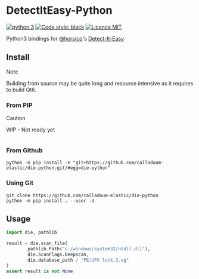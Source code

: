 # DetectItEasy-Python

[![python 3](https://img.shields.io/badge/python-3.8+-cyan)](https://python.org)
[![Code style: black](https://img.shields.io/badge/code%20style-black-000000.svg)](https://github.com/psf/black)
[![Licence MIT](https://img.shields.io/packagist/l/doctrine/orm.svg?maxAge=2592000?style=plastic)](https://github.com/hugsy/die-python/blob/main/LICENSE)

Python3 bindings for [@horsicq](https://github.com/horsicq/)'s [Detect-It-Easy](https://github.com/horsicq/Detect-It-Easy)


## Install

> [!NOTE]
> Building from source may be quite long and resource intensive as it requires to build Qt6.

### From PIP

> [!CAUTION]
> WIP - Not ready yet

```console
```

### From Github

```console
python -m pip install -e "git+https://github.com/calladoum-elastic/die-python.git/#egg=die-python"
```

### Using Git

```console
git clone https://github.com/calladoum-elastic/die-python
python -m pip install . --user -U
```

## Usage

```python
import die, pathlib

result = die.scan_file(
        pathlib.Path("c:/windows/system32/ntdll.dll"),
        die.ScanFlags.Deepscan,
        die.database_path / "PE/UPX lock.2.sg"
)
assert result is not None
```
